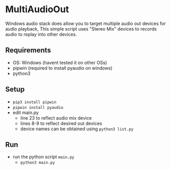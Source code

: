 # MultiAudioOut

Windows audio stack does allow you to target multiple audio out devices for audio playback,
This simple script uses "Stereo Mix" devices to records audio to replay into other devices.

## Requirements
 - OS: Windows (havent tested it on other OSs)
 - pipwin (required to install pyaudio on windows)
 - python3

## Setup
  - `pip3 install pipwin`
  - `pipwin install pyaudio`
  - edit main.py
    - line 23 to reflect audio mix device
    - lines 8-9 to reflect desired out devices
    - device names can be obtained using `python3 list.py`
 
 ## Run
  - run the python script `main.py`
    - `python3 main.py` 